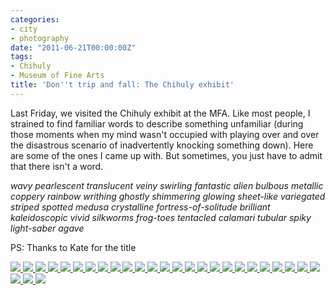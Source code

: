 ```yaml
---
categories:
- city
- photography
date: "2011-06-21T00:00:00Z"
tags:
- Chihuly
- Museum of Fine Arts
title: 'Don''t trip and fall: The Chihuly exhibit'
---
```

Last Friday, we visited the Chihuly exhibit at the MFA. Like most people, I strained to find familiar words to describe something unfamiliar (during those moments when my mind wasn't occupied with playing over and over the disastrous scenario of inadvertently knocking something down).  Here are some of the ones I came up with.  But sometimes, you just have to admit that there isn't a word.

*wavy pearlescent translucent veiny swirling fantastic alien bulbous metallic coppery rainbow writhing ghostly shimmering glowing sheet-like variegated striped spotted medusa crystalline fortress-of-solitude brilliant kaleidoscopic vivid silkworms frog-toes tentacled calamari tubular spiky light-saber agave*

PS: Thanks to Kate for the title

<!-- Darkbox -->
<div class="darkbox">
<a href="http://yentran.isamonkey.org/gallery/chihuly/dsc_0049.jpg" data-darkbox="chihuly">
  <img src="http://yentran.isamonkey.org/gallery/chihuly/thumbs/dsc_0049.jpg" />
</a>
<a href="http://yentran.isamonkey.org/gallery/chihuly/dsc_0054.jpg" data-darkbox="chihuly">
  <img src="http://yentran.isamonkey.org/gallery/chihuly/thumbs/dsc_0054.jpg" />
</a>
<a href="http://yentran.isamonkey.org/gallery/chihuly/dsc_0062.jpg" data-darkbox="chihuly">
  <img src="http://yentran.isamonkey.org/gallery/chihuly/thumbs/dsc_0062.jpg" />
</a>
<a href="http://yentran.isamonkey.org/gallery/chihuly/dsc_0065.jpg" data-darkbox="chihuly">
  <img src="http://yentran.isamonkey.org/gallery/chihuly/thumbs/dsc_0065.jpg" />
</a>
<a href="http://yentran.isamonkey.org/gallery/chihuly/dsc_0069.jpg" data-darkbox="chihuly">
  <img src="http://yentran.isamonkey.org/gallery/chihuly/thumbs/dsc_0069.jpg" />
</a>
<a href="http://yentran.isamonkey.org/gallery/chihuly/dsc_0072.jpg" data-darkbox="chihuly">
  <img src="http://yentran.isamonkey.org/gallery/chihuly/thumbs/dsc_0072.jpg" />
</a>
<a href="http://yentran.isamonkey.org/gallery/chihuly/dsc_0073.jpg" data-darkbox="chihuly">
  <img src="http://yentran.isamonkey.org/gallery/chihuly/thumbs/dsc_0073.jpg" />
</a>
<a href="http://yentran.isamonkey.org/gallery/chihuly/dsc_0078.jpg" data-darkbox="chihuly">
  <img src="http://yentran.isamonkey.org/gallery/chihuly/thumbs/dsc_0078.jpg" />
</a>
<a href="http://yentran.isamonkey.org/gallery/chihuly/dsc_0083.jpg" data-darkbox="chihuly">
  <img src="http://yentran.isamonkey.org/gallery/chihuly/thumbs/dsc_0083.jpg" />
</a>
<a href="http://yentran.isamonkey.org/gallery/chihuly/dsc_0087.jpg" data-darkbox="chihuly">
  <img src="http://yentran.isamonkey.org/gallery/chihuly/thumbs/dsc_0087.jpg" />
</a>
<a href="http://yentran.isamonkey.org/gallery/chihuly/dsc_0089.jpg" data-darkbox="chihuly">
  <img src="http://yentran.isamonkey.org/gallery/chihuly/thumbs/dsc_0089.jpg" />
</a>
<a href="http://yentran.isamonkey.org/gallery/chihuly/dsc_0094.jpg" data-darkbox="chihuly">
  <img src="http://yentran.isamonkey.org/gallery/chihuly/thumbs/dsc_0094.jpg" />
</a>
<a href="http://yentran.isamonkey.org/gallery/chihuly/dsc_0100.jpg" data-darkbox="chihuly">
  <img src="http://yentran.isamonkey.org/gallery/chihuly/thumbs/dsc_0100.jpg" />
</a>
<a href="http://yentran.isamonkey.org/gallery/chihuly/dsc_0104.jpg" data-darkbox="chihuly">
  <img src="http://yentran.isamonkey.org/gallery/chihuly/thumbs/dsc_0104.jpg" />
</a>
<a href="http://yentran.isamonkey.org/gallery/chihuly/dsc_0109.jpg" data-darkbox="chihuly">
  <img src="http://yentran.isamonkey.org/gallery/chihuly/thumbs/dsc_0109.jpg" />
</a>
<a href="http://yentran.isamonkey.org/gallery/chihuly/dsc_0113.jpg" data-darkbox="chihuly">
  <img src="http://yentran.isamonkey.org/gallery/chihuly/thumbs/dsc_0113.jpg" />
</a>
<a href="http://yentran.isamonkey.org/gallery/chihuly/dsc_0119.jpg" data-darkbox="chihuly">
  <img src="http://yentran.isamonkey.org/gallery/chihuly/thumbs/dsc_0119.jpg" />
</a>
<a href="http://yentran.isamonkey.org/gallery/chihuly/dsc_0120.jpg" data-darkbox="chihuly">
  <img src="http://yentran.isamonkey.org/gallery/chihuly/thumbs/dsc_0120.jpg" />
</a>
<a href="http://yentran.isamonkey.org/gallery/chihuly/dsc_0124.jpg" data-darkbox="chihuly">
  <img src="http://yentran.isamonkey.org/gallery/chihuly/thumbs/dsc_0124.jpg" />
</a>
<a href="http://yentran.isamonkey.org/gallery/chihuly/dsc_0126.jpg" data-darkbox="chihuly">
  <img src="http://yentran.isamonkey.org/gallery/chihuly/thumbs/dsc_0126.jpg" />
</a>
<a href="http://yentran.isamonkey.org/gallery/chihuly/dsc_0160.jpg" data-darkbox="chihuly">
  <img src="http://yentran.isamonkey.org/gallery/chihuly/thumbs/dsc_0160.jpg" />
</a>
<a href="http://yentran.isamonkey.org/gallery/chihuly/dsc_0165.jpg" data-darkbox="chihuly">
  <img src="http://yentran.isamonkey.org/gallery/chihuly/thumbs/dsc_0165.jpg" />
</a>
<a href="http://yentran.isamonkey.org/gallery/chihuly/dsc_0167.jpg" data-darkbox="chihuly">
  <img src="http://yentran.isamonkey.org/gallery/chihuly/thumbs/dsc_0167.jpg" />
</a>
<a href="http://yentran.isamonkey.org/gallery/chihuly/dsc_0168.jpg" data-darkbox="chihuly">
  <img src="http://yentran.isamonkey.org/gallery/chihuly/thumbs/dsc_0168.jpg" />
</a>
<a href="http://yentran.isamonkey.org/gallery/chihuly/dsc_0174.jpg" data-darkbox="chihuly">
  <img src="http://yentran.isamonkey.org/gallery/chihuly/thumbs/dsc_0174.jpg" />
</a>
<a href="http://yentran.isamonkey.org/gallery/chihuly/dsc_0179.jpg" data-darkbox="chihuly">
  <img src="http://yentran.isamonkey.org/gallery/chihuly/thumbs/dsc_0179.jpg" />
</a>
<a href="http://yentran.isamonkey.org/gallery/chihuly/dsc_0187.jpg" data-darkbox="chihuly">
  <img src="http://yentran.isamonkey.org/gallery/chihuly/thumbs/dsc_0187.jpg" />
</a>
<a href="http://yentran.isamonkey.org/gallery/chihuly/persianceilingcollage.jpg" data-darkbox="chihuly">
  <img src="http://yentran.isamonkey.org/gallery/chihuly/thumbs/persianceilingcollage.jpg" />
</a>

</div>
<!-- End darkbox -->